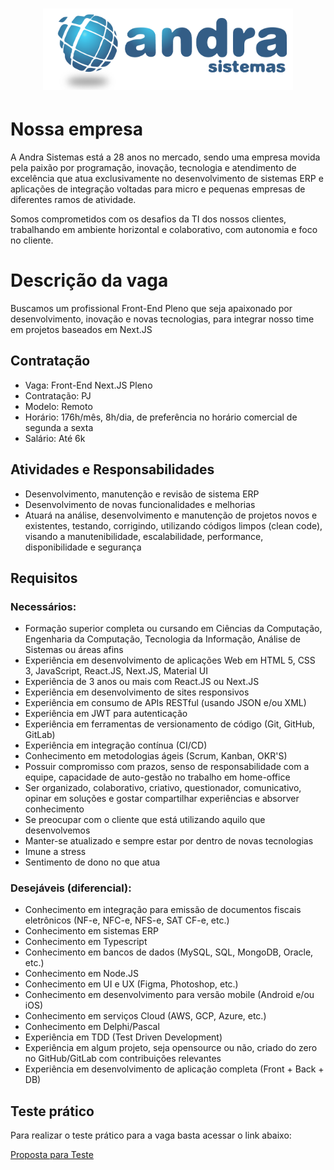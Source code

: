<!-- [![](./images/logoazul.png)](https://www.andrasistemas.com.br) -->
<h1 align="center">
  <a href="https://www.andrasistemas.com.br">
    <img alt="Logo moveit" src="./images/logoazul.png" width="400px" />
  </a>
</h1>

# Nossa empresa

A Andra Sistemas está a 28 anos no mercado, sendo uma empresa movida pela paixão por programação, inovação, tecnologia e atendimento de excelência que atua exclusivamente no desenvolvimento de sistemas ERP e aplicações de integração voltadas para micro e pequenas empresas de diferentes ramos de atividade.

Somos comprometidos com os desafios da TI dos nossos clientes, trabalhando em ambiente horizontal e colaborativo, com autonomia e foco no cliente.

# Descrição da vaga

Buscamos um profissional Front-End Pleno que seja apaixonado por desenvolvimento, inovação e novas tecnologias, para integrar nosso time em projetos baseados em Next.JS

## Contratação

- Vaga: Front-End Next.JS Pleno
- Contratação: PJ
- Modelo: Remoto
- Horário: 176h/mês, 8h/dia, de preferência no horário comercial de segunda a sexta
- Salário: Até 6k

## Atividades e Responsabilidades

- Desenvolvimento, manutenção e revisão de sistema ERP
- Desenvolvimento de novas funcionalidades e melhorias
- Atuará na análise, desenvolvimento e manutenção de projetos novos e existentes, testando, corrigindo, utilizando códigos limpos (clean code), visando a manutenibilidade, escalabilidade, performance, disponibilidade e segurança

## Requisitos

### Necessários:

- Formação superior completa ou cursando em Ciências da Computação, Engenharia da Computação, Tecnologia da Informação, Análise de Sistemas ou áreas afins
- Experiência em desenvolvimento de aplicações Web em HTML 5, CSS 3, JavaScript, React.JS, Next.JS, Material UI
- Experiência de 3 anos ou mais com React.JS ou Next.JS
- Experiência em desenvolvimento de sites responsivos
- Experiência em consumo de APIs RESTful (usando JSON e/ou XML)
- Experiência em JWT para autenticação
- Experiência em ferramentas de versionamento de código (Git, GitHub, GitLab)
- Experiência em integração contínua (CI/CD)
- Conhecimento em metodologias ágeis (Scrum, Kanban, OKR\'S)
- Possuir compromisso com prazos, senso de responsabilidade com a equipe, capacidade de auto-gestão no trabalho em home-office
- Ser organizado, colaborativo, criativo, questionador, comunicativo, opinar em soluções e gostar compartilhar experiências e absorver conhecimento
- Se preocupar com o cliente que está utilizando aquilo que desenvolvemos
- Manter-se atualizado e sempre estar por dentro de novas tecnologias
- Imune a stress
- Sentimento de dono no que atua

### Desejáveis (diferencial):

- Conhecimento em integração para emissão de documentos fiscais eletrônicos (NF-e, NFC-e, NFS-e, SAT CF-e, etc.)
- Conhecimento em sistemas ERP
- Conhecimento em Typescript
- Conhecimento em bancos de dados (MySQL, SQL, MongoDB, Oracle, etc.)
- Conhecimento em Node.JS
- Conhecimento em UI e UX (Figma, Photoshop, etc.)
- Conhecimento em desenvolvimento para versão mobile (Android e/ou iOS)
- Conhecimento em serviços Cloud (AWS, GCP, Azure, etc.)
- Conhecimento em Delphi/Pascal
- Experiência em TDD (Test Driven Development)
- Experiência em algum projeto, seja opensource ou não, criado do zero no GitHub/GitLab com contribuições relevantes
- Experiência em desenvolvimento de aplicação completa (Front + Back + DB)

## Teste prático

Para realizar o teste prático para a vaga basta acessar o link abaixo:

[Proposta para Teste](teste-pleno.md)
